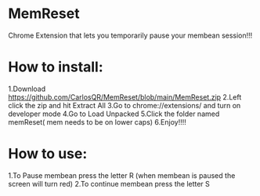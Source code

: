 # MemReset
Chrome Extension that lets you temporarily pause your membean session!!!


# How to install:

1.Download https://github.com/CarlosQR/MemReset/blob/main/MemReset.zip
2.Left click the zip and hit Extract All
3.Go to chrome://extensions/ and turn on developer mode
4.Go to Load Unpacked
5.Click the folder named memReset( mem needs to be on lower caps)
6.Enjoy!!!!

# How to use:
1.To Pause membean press the letter R (when membean is paused the screen will turn red)
2.To continue membean press the letter S
